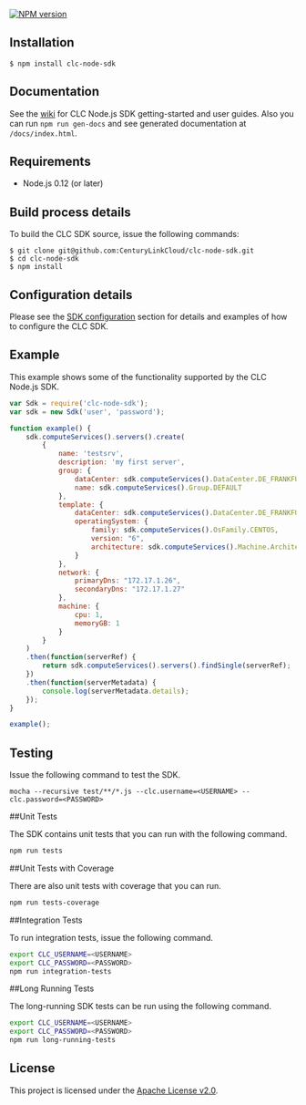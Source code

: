 [![NPM version][npm-version-image]][npm-url]

Installation
------------
```
$ npm install clc-node-sdk
```

Documentation
-------------
See the [wiki](https://github.com/CenturyLinkCloud/clc-node-sdk/wiki) for CLC Node.js SDK getting-started and user guides.
Also you can run `npm run gen-docs` and see generated documentation at `/docs/index.html`.

Requirements
-------------
* Node.js 0.12 (or later)

Build process details
---------------------
To build the CLC SDK source, issue the following commands:

```
$ git clone git@github.com:CenturyLinkCloud/clc-node-sdk.git
$ cd clc-node-sdk
$ npm install
```

Configuration details
---------------------

Please see the [SDK configuration](https://github.com/CenturyLinkCloud/clc-node-sdk/wiki/2.7-SDK-configuration)
section for details and examples of how to configure the CLC SDK.

Example
-------
This example shows some of the functionality supported by the CLC Node.js SDK.

```js
var Sdk = require('clc-node-sdk');
var sdk = new Sdk('user', 'password');

function example() {
    sdk.computeServices().servers().create(
        {
            name: 'testsrv',
            description: 'my first server',
            group: {
                dataCenter: sdk.computeServices().DataCenter.DE_FRANKFURT,
                name: sdk.computeServices().Group.DEFAULT
            },
            template: {
                dataCenter: sdk.computeServices().DataCenter.DE_FRANKFURT,
                operatingSystem: {
                    family: sdk.computeServices().OsFamily.CENTOS,
                    version: "6",
                    architecture: sdk.computeServices().Machine.Architecture.X86_64
                }
            },
            network: {
                primaryDns: "172.17.1.26",
                secondaryDns: "172.17.1.27"
            },
            machine: {
                cpu: 1,
                memoryGB: 1
            }
        }
    )
    .then(function(serverRef) {
        return sdk.computeServices().servers().findSingle(serverRef);
    })
    .then(function(serverMetadata) {
        console.log(serverMetadata.details);
    });
}

example();
```

Testing
-------

Issue the following command to test the SDK.

`mocha --recursive test/**/*.js --clc.username=<USERNAME> --clc.password=<PASSWORD>`


##Unit Tests

The SDK contains unit tests that you can run with the following command.

```bash
npm run tests
```

##Unit Tests with Coverage

There are also unit tests with coverage that you can run.

```bash
npm run tests-coverage
```

##Integration Tests

To run integration tests, issue the following command.

```bash
export CLC_USERNAME=<USERNAME>
export CLC_PASSWORD=<PASSWORD>
npm run integration-tests
```

##Long Running Tests

The long-running SDK tests can be run using the following command.

```bash
export CLC_USERNAME=<USERNAME>
export CLC_PASSWORD=<PASSWORD>
npm run long-running-tests
```

License
-------
This project is licensed under the [Apache License v2.0](http://www.apache.org/licenses/LICENSE-2.0.html).

[npm-url]: https://npmjs.org/package/clc-node-sdk
[npm-version-image]: http://img.shields.io/badge/npm-v1.1.1-blue.svg?style=flat